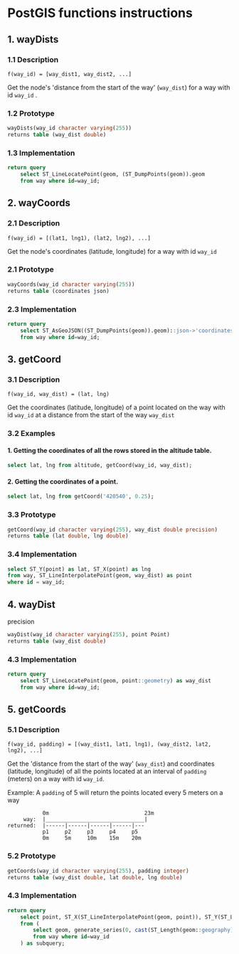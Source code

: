 # PostGIS functions instructions

## 1. wayDists

### 1.1 Description
`f(way_id) = [way_dist1, way_dist2, ...]`

Get the node's 'distance from the start of the way' (`way_dist`) for a way with id `way_id` .

### 1.2 Prototype
```sql
wayDists(way_id character varying(255)) 
returns table (way_dist double)
```

### 1.3 Implementation
```sql
return query 
    select ST_LineLocatePoint(geom, (ST_DumpPoints(geom)).geom
    from way where id=way_id;
```

## 2. wayCoords

### 2.1 Description
`f(way_id) = [(lat1, lng1), (lat2, lng2), ...]`

Get the node's coordinates (latitude, longitude) for a way with id `way_id` 

### 2.1 Prototype
```sql
wayCoords(way_id character varying(255)) 
returns table (coordinates json)
```

### 2.3 Implementation
```sql
return query 
    select ST_AsGeoJSON((ST_DumpPoints(geom)).geom)::json->'coordinates' 
    from way where id=way_id;
```

## 3. getCoord

### 3.1 Description
`f(way_id, way_dist) = (lat, lng)`

Get the coordinates (latitude, longitude) of a point located on the way with id `way_id` at a distance from the start of the way `way_dist`

### 3.2 Examples
#### 1. Getting the coordinates of all the rows stored in the altitude table.
```sql
select lat, lng from altitude, getCoord(way_id, way_dist);
```
#### 2. Getting the coordinates of a point.
```sql
select lat, lng from getCoord('420540', 0.25);
```

### 3.3 Prototype
```sql
getCoord(way_id character varying(255), way_dist double precision) 
returns table (lat double, lng double)
```

### 3.4 Implementation

```sql
select ST_Y(point) as lat, ST_X(point) as lng 
from way, ST_LineInterpolatePoint(geom, way_dist) as point 
where id = way_id;
```

## 4. wayDist

precision

```sql
wayDist(way_id character varying(255), point Point) 
returns table (way_dist double)
```

### 4.3 Implementation
```sql
return query 
    select ST_LineLocatePoint(geom, point::geometry) as way_dist 
    from way where id=way_id;
```

## 5. getCoords

### 5.1 Description

`f(way_id, padding) = [(way_dist1, lat1, lng1), (way_dist2, lat2, lng2), ...]`

Get the 'distance from the start of the way' (`way_dist`) and coordinates (latitude, longitude) of all the points located at an interval of `padding` (meters) on a way with id `way_id`.

Example: A `padding` of 5 will return the points located every 5 meters on a way
```
           0m                              23m
     way:  |_______________________________|
returned:  |------|------|------|------|---
           p1     p2     p3     p4     p5
           0m     5m     10m    15m    20m
```

### 5.2 Prototype

```sql
getCoords(way_id character varying(255), padding integer) 
returns table (way_dist double, lat double, lng double)
```

### 4.3 Implementation
```sql
return query 
    select point, ST_X(ST_LineInterpolatePoint(geom, point)), ST_Y(ST_LineInterpolatePoint(geom, point))
    from (
        select geom, generate_series(0, cast(ST_Length(geom::geography) as integer), padding) / ST_Length(geom::geography) as point
        from way where id=way_id
    ) as subquery;
```